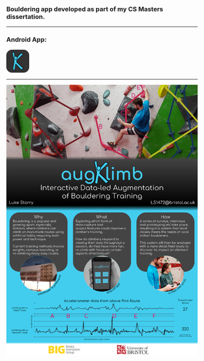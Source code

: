 ### Bouldering app developed as part of my CS Masters dissertation.

---

### Android App:  
[<img src="src/Assets/images/icon.png" alt="augKlimb" width="60">](http://bit.ly/akapk)


---

![poster](poster.png)

